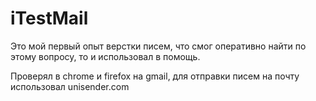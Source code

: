 # iTestMail

Это мой первый опыт верстки писем, что смог оперативно найти по этому вопросу, то и использовал в помощь.

Проверял в chrome и firefox на gmail, для отправки писем на почту использовал unisender.com
 
